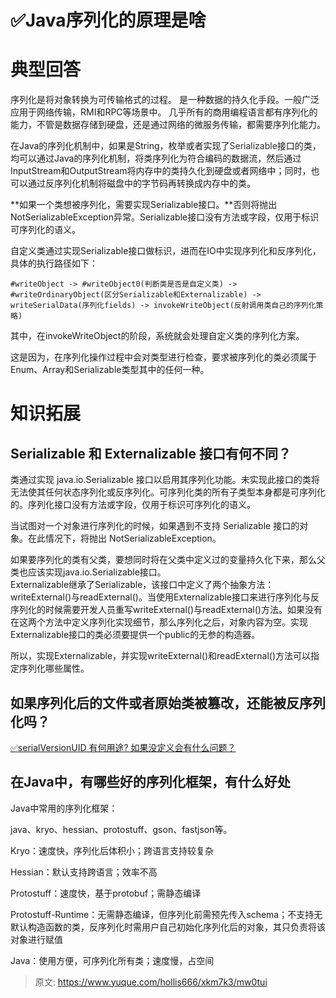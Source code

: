 # ✅Java序列化的原理是啥

# 典型回答


序列化是将对象转换为可传输格式的过程。 是一种数据的持久化手段。一般广泛应用于网络传输，RMI和RPC等场景中。  几乎所有的商用编程语言都有序列化的能力，不管是数据存储到硬盘，还是通过网络的微服务传输，都需要序列化能力。



在Java的序列化机制中，如果是String，枚举或者实现了<font style="color:rgb(47, 48, 52);">Serializable</font>接口的类，均可以通过Java的序列化机制，将类序列化为符合编码的数据流，然后通过InputStream和OutputStream将内存中的类持久化到硬盘或者网络中；同时，也可以通过反序列化机制将磁盘中的字节码再转换成内存中的类。



**如果一个类想被序列化，需要实现Serializable接口。**否则将抛出NotSerializableException异常。Serializable接口没有方法或字段，仅用于标识可序列化的语义。



自定义类通过实现Serializable接口做标识，进而在IO中实现序列化和反序列化，具体的执行路径如下：



`#writeObject -> #writeObject0(判断类是否是自定义类) -> #writeOrdinaryObject(区分Serializable和Externalizable) -> writeSerialData(序列化fields) -> invokeWriteObject(反射调用类自己的序列化策略)`



其中，在invokeWriteObject的阶段，系统就会处理自定义类的序列化方案。



这是因为，在序列化操作过程中会对类型进行检查，要求被序列化的类必须属于Enum、Array和Serializable类型其中的任何一种。

# 知识拓展
## Serializable 和 Externalizable 接口有何不同？
类通过实现 java.io.Serializable 接口以启用其序列化功能。未实现此接口的类将无法使其任何状态序列化或反序列化。可序列化类的所有子类型本身都是可序列化的。序列化接口没有方法或字段，仅用于标识可序列化的语义。

  
当试图对一个对象进行序列化的时候，如果遇到不支持 Serializable 接口的对象。在此情况下，将抛出 NotSerializableException。

  
如果要序列化的类有父类，要想同时将在父类中定义过的变量持久化下来，那么父类也应该实现java.io.Serializable接口。  
Externalizable继承了Serializable，该接口中定义了两个抽象方法：writeExternal()与readExternal()。当使用Externalizable接口来进行序列化与反序列化的时候需要开发人员重写writeExternal()与readExternal()方法。如果没有在这两个方法中定义序列化实现细节，那么序列化之后，对象内容为空。实现Externalizable接口的类必须要提供一个public的无参的构造器。

  
所以，实现Externalizable，并实现writeExternal()和readExternal()方法可以指定序列化哪些属性。

## 如果序列化后的文件或者原始类被篡改，还能被反序列化吗？
[✅serialVersionUID 有何用途? 如果没定义会有什么问题？](https://www.yuque.com/hollis666/xkm7k3/yy4icr)



## 在Java中，有哪些好的序列化框架，有什么好处
Java中常用的序列化框架：

  
java、kryo、hessian、protostuff、gson、fastjson等。

  
Kryo：速度快，序列化后体积小；跨语言支持较复杂

  
Hessian：默认支持跨语言；效率不高

  
Protostuff：速度快，基于protobuf；需静态编译

  
Protostuff-Runtime：无需静态编译，但序列化前需预先传入schema；不支持无默认构造函数的类，反序列化时需用户自己初始化序列化后的对象，其只负责将该对象进行赋值

  
Java：使用方便，可序列化所有类；速度慢，占空间  




> 原文: <https://www.yuque.com/hollis666/xkm7k3/mw0tui>